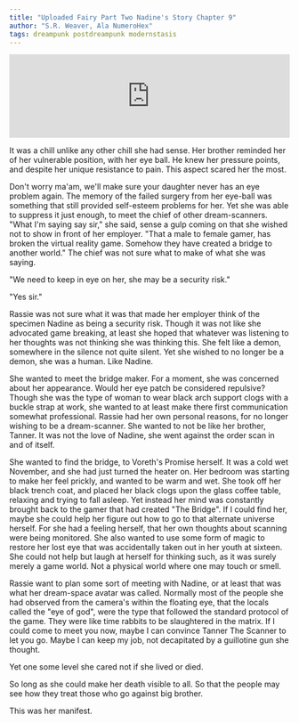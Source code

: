 ```yaml
---
title: "Uploaded Fairy Part Two Nadine's Story Chapter 9"
author: "S.R. Weaver, Ala NumeroHex"
tags: dreampunk postdreampunk modernstasis
---
```

<iframe scrolling="no" id="hearthis_at_track_7686474" width="100%" height="150" src="https://app.hearthis.at/embed/7686474/transparent_black/?hcolor=&color=&style=2&block_size=2&block_space=1&background=1&waveform=0&cover=0&autoplay=0&css=" frameborder="0" allowtransparency allow="autoplay"><p>Listen to <a href="https://hearthis.at/todiaspora/emergingpurgatory/" target="_blank">Emerging Purgatory: Plagal Of Yeon-Og</a> <span>by</span><a href="https://hearthis.at/todiaspora/" target="_blank" >ToDiaspora</a> <span>on</span> <a href="https://hearthis.at/" target="_blank">hearthis.at</a></p></iframe>

It was a chill unlike any other chill she had sense. Her brother reminded her of her vulnerable position, with her eye ball. He knew her pressure points, and despite her unique resistance to pain. This aspect scared her the most.

Don't worry ma'am, we'll make sure your daughter never has an eye problem again. The memory of the failed surgery from her eye-ball was something that still provided self-esteem problems for her. Yet she was able to suppress it just enough, to meet the chief of other dream-scanners. "What I'm saying say sir," she said, sense a gulp coming on that she wished not to show in front of her employer. "That a male to female gamer, has broken the virtual reality game. Somehow they have created a bridge to another world." The chief was not sure what to make of what she was saying.

"We need to keep in eye on her, she may be a security risk."

"Yes sir."

Rassie was not sure what it was that made her employer think of the specimen Nadine as being a security risk. Though it was not like she advocated game breaking, at least she hoped that whatever was listening to her thoughts was not thinking she was thinking this. She felt like a demon, somewhere in the silence not quite silent. Yet she wished to no longer be a demon, she was a human. Like Nadine.

She wanted to meet the bridge maker. For a moment, she was concerned about her appearance. Would her eye patch be considered repulsive? Though she was the type of woman to wear black arch support clogs with a buckle strap at work, she wanted to at least make there first communication somewhat professional. Rassie had her own personal reasons, for no longer wishing to be a dream-scanner. She wanted to not be like her brother, Tanner. It was not the love of Nadine, she went against the order scan in and of itself.

She wanted to find the bridge, to Voreth's Promise herself. It was a cold wet November, and she had just turned the heater on. Her bedroom was starting to make her feel prickly, and wanted to be warm and wet. She took off her black trench coat, and placed her black clogs upon the glass coffee table, relaxing and trying to fall asleep. Yet instead her mind was constantly brought back to the gamer that had created "The Bridge". If I could find her, maybe she could help her figure out how to go to that alternate universe herself. For she had a feeling herself, that her own thoughts about scanning were being monitored. She also wanted to use some form of magic to restore her lost eye that was accidentally taken out in her youth at sixteen. She could not help but laugh at herself for thinking such, as it was surely merely a game world. Not a physical world where one may touch or smell.

Rassie want to plan some sort of meeting with Nadine, or at least that was what her dream-space avatar was called. Normally most of the people she had observed from the camera's within the floating eye, that the locals called the "eye of god", were the type that followed the standard protocol of the game. They were like time rabbits to be slaughtered in the matrix. If I could come to meet you now, maybe I can convince Tanner The Scanner to let you go. Maybe I can keep my job, not decapitated by a guillotine gun she thought.

Yet one some level she cared not if she lived or died.

So long as she could make her death visible to all. So that the people may see how they treat those who go against big brother.

This was her manifest.
